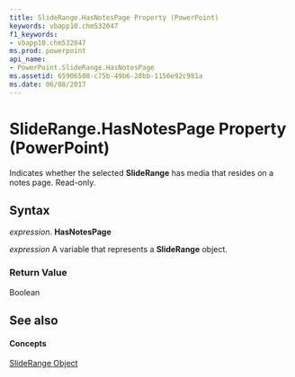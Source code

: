 ```yaml
---
title: SlideRange.HasNotesPage Property (PowerPoint)
keywords: vbapp10.chm532047
f1_keywords:
- vbapp10.chm532047
ms.prod: powerpoint
api_name:
- PowerPoint.SlideRange.HasNotesPage
ms.assetid: 65906508-c75b-49b6-28bb-1156e92c981a
ms.date: 06/08/2017
---
```



# SlideRange.HasNotesPage Property (PowerPoint)

Indicates whether the selected **SlideRange** has media that resides on a notes page. Read-only.


## Syntax

 _expression_. **HasNotesPage**

 _expression_ A variable that represents a **SlideRange** object.


### Return Value

Boolean


## See also


#### Concepts


[SlideRange Object](sliderange-object-powerpoint.md)

